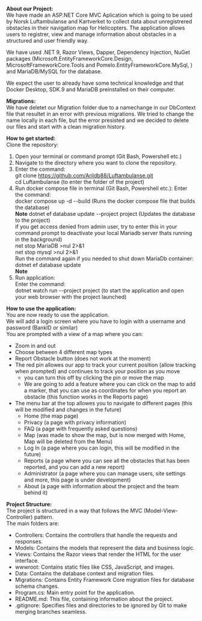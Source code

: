**About our Project:** <br>
We have made an ASP.NET Core MVC Aplication which is going to be used by Norsk Luftambulanse and Kartverket to collect data about unregistrered obstacles in their navigation map for Helicopters.
The application allows users to registrer, view and manage information about obstacles in a structured and user friendly way.

We have used .NET 9, Razor Views, Dapper, Dependency Injection, NuGet packages (Microsoft.EntityFrameworkCore.Design, MicrosoftFrameworkCore.Tools and Pomelo.EntityFrameworkCore.MySql, ) and MariaDB/MySQL for the database.

We expect the user to already have some technical knowledge and that Docker Desktop, SDK.9 and MariaDB preinstalled on their computer.

**Migrations:** <br>
We have deletet our Migration folder due to a namechange in our DbContext file that resultet in an error with previous migrations. We tried to change the name locally in each file, but the error presisted and we decided to delete our files and start with a clean migration history.

**How to get started:** <br>
Clone the repository:<br>
1. Open your terminal or command prompt (Git Bash, Powershell etc.)
2. Navigate to the directory where you want to clone the repository.
3. Enter the command:<br>
git clone https://github.com/Arildb88/Luftambulanse.git <br>
cd Luftambulanse (to enter the folder of the project) <br>
4. Run docker compose file in terminal (Git Bash, Powershell etc.):
Enter the command: <br>
docker compose up -d --build (Runs the docker compose file that builds the database)<br>
**Note**
dotnet ef database update --project project (Updates the database to the project)<br>
if you get access denied from admin user, try to enter this in your command prompt to deactivate your local Mariadb server thats running in the background) <br>
net stop MariaDB >nul 2>&1 <br>
net stop mysql >nul 2>&1 <br>
Run the command again if you needed to shut down MariaDb container: <br>
dotnet ef database update<br> **Note**
5. Run application: <br>
Enter the command:<br>
dotnet watch run --project project (to start the application and open your web browser with the project launched)

**How to use the application:**<br>
You are now ready to use the application.<br>
We will add a login screen where you have to login with a username and password (BankID or similar)<br>
You are prompted with a view of a map where you can:<br>
- Zoom in and out
- Choose between 4 different map types
- Report Obstacle button (does not work at the moment)
- The red pin allowes our app to track your current position (allow tracking when prompted) and continues to track your position as you move
	- you can turn this off by clicking the pin or move the map
	- We are going to add a feature where you can click on the map to add a marker, that you can use as coordinates for when you report an obstacle (this function works in the Reports page)
- The menu bar at the top allowes you to navigate to different pages (this will be modified and changes in the future)
	- Home (the map page)
	- Privacy (a page with privacy information)
	- FAQ (a page with frequently asked questions)
	- Map (was made to show the map, but is now merged with Home, Map will be deleted from the Menu)
	- Log In (a page where you can login, this will be modified in the future)
	- Reports (a page where you can see all the obstacles that has been reported, and you can add a new report)
	- Administrator (a page where you can manage users, site settings and more, this page is under development)
	- About (a page with information about the project and the team behind it)


**Project Structure:**<br>
The project is structured in a way that follows the MVC (Model-View-Controller) pattern.<br>
The main folders are:<br>
- Controllers: Contains the controllers that handle the requests and responses.
- Models: Contains the models that represent the data and business logic.
- Views: Contains the Razor views that render the HTML for the user interface.
- wwwroot: Contains static files like CSS, JavaScript, and images.
- Data: Contains the database context and migration files.
- Migrations: Contains Entity Framework Core migration files for database schema changes.
- Program.cs: Main entry point for the application.
- README.md: This file, containing information about the project.
- .gitignore: Specifies files and directories to be ignored by Git to make merging branches seamless.
	

		
